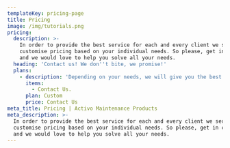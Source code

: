 ```yaml
---
templateKey: pricing-page
title: Pricing
image: /img/tutorials.png
pricing:
  description: >-
    In order to provide the best service for each and every client we serve, we
    customise pricing based on your individual needs. So please, get in contact
    and we would love to help you solve all your needs.
  heading: 'Contact us! We don''t bite, we promise!'
  plans:
    - description: 'Depending on your needs, we will give you the best price possible.'
      items:
        - Contact Us.
      plan: Custom
      price: Contact Us
meta_title: Pricing | Activo Maintenance Products
meta_description: >-
  In order to provide the best service for each and every client we serve, we
  customise pricing based on your individual needs. So please, get in contact
  and we would love to help you solve all your needs.
---
```



